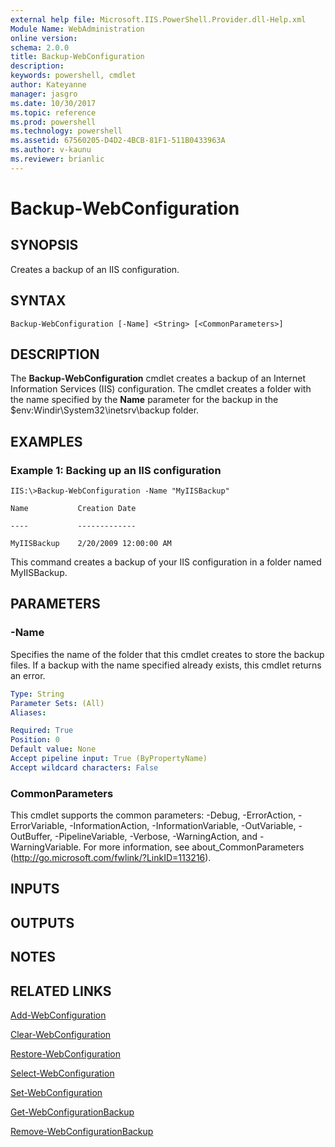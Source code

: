 ```yaml
---
external help file: Microsoft.IIS.PowerShell.Provider.dll-Help.xml
Module Name: WebAdministration
online version: 
schema: 2.0.0
title: Backup-WebConfiguration
description: 
keywords: powershell, cmdlet
author: Kateyanne
manager: jasgro
ms.date: 10/30/2017
ms.topic: reference
ms.prod: powershell
ms.technology: powershell
ms.assetid: 67560205-D4D2-4BCB-81F1-511B0433963A
ms.author: v-kaunu
ms.reviewer: brianlic
---
```


# Backup-WebConfiguration

## SYNOPSIS
Creates a backup of an IIS configuration.

## SYNTAX

```
Backup-WebConfiguration [-Name] <String> [<CommonParameters>]
```

## DESCRIPTION
The **Backup-WebConfiguration** cmdlet creates a backup of an Internet Information Services (IIS) configuration.
The cmdlet creates a folder with the name specified by the **Name** parameter for the backup in the $env:Windir\System32\inetsrv\backup folder.

## EXAMPLES

### Example 1: Backing up an IIS configuration
```
IIS:\>Backup-WebConfiguration -Name "MyIISBackup"

Name           Creation Date

----           -------------

MyIISBackup    2/20/2009 12:00:00 AM
```

This command creates a backup of your IIS configuration in a folder named MyIISBackup.

## PARAMETERS

### -Name
Specifies the name of the folder that this cmdlet creates to store the backup files.
If a backup with the name specified already exists, this cmdlet returns an error.

```yaml
Type: String
Parameter Sets: (All)
Aliases: 

Required: True
Position: 0
Default value: None
Accept pipeline input: True (ByPropertyName)
Accept wildcard characters: False
```

### CommonParameters
This cmdlet supports the common parameters: -Debug, -ErrorAction, -ErrorVariable, -InformationAction, -InformationVariable, -OutVariable, -OutBuffer, -PipelineVariable, -Verbose, -WarningAction, and -WarningVariable. For more information, see about_CommonParameters (http://go.microsoft.com/fwlink/?LinkID=113216).

## INPUTS

## OUTPUTS

## NOTES

## RELATED LINKS

[Add-WebConfiguration](./Add-WebConfiguration.md)

[Clear-WebConfiguration](./Clear-WebConfiguration.md)

[Restore-WebConfiguration](./Restore-WebConfiguration.md)

[Select-WebConfiguration](./Select-WebConfiguration.md)

[Set-WebConfiguration](./Set-WebConfiguration.md)

[Get-WebConfigurationBackup](./Get-WebConfigurationBackup.md)

[Remove-WebConfigurationBackup](./Remove-WebConfigurationBackup.md)

